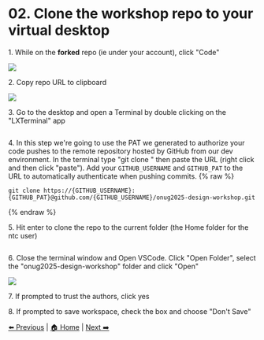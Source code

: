 # 02. Clone the workshop repo to your virtual desktop


1\. While on the **forked** repo (ie under your account), click "Code"

![](https://ajeuwbhvhr.cloudimg.io/https://colony-recorder.s3.amazonaws.com/files/2025-05-21/4b3cbea9-9271-42da-8d14-fa05b83b6bfb/File.jpeg?tl_px=423,0&br_px=1800,769&force_format=jpeg&q=100&width=1120.0&wat=1&wat_opacity=1&wat_gravity=northwest&wat_url=https://colony-recorder.s3.amazonaws.com/images/watermarks/FB923C_standard.png&wat_pad=574,248)


2\. Copy repo URL to clipboard

![](https://ajeuwbhvhr.cloudimg.io/https://colony-recorder.s3.amazonaws.com/files/2025-05-21/7b6cf5ea-3f26-4e06-aab5-4327921d0598/File.jpeg?tl_px=423,138&br_px=1800,907&force_format=jpeg&q=100&width=1120.0&wat=1&wat_opacity=1&wat_gravity=northwest&wat_url=https://colony-recorder.s3.amazonaws.com/images/watermarks/FB923C_standard.png&wat_pad=556,276)

3\. Go to the desktop and open a Terminal by double clicking on the "LXTerminal" app

![]()

4\. In this step we're going to use the PAT we generated to authorize your code pushes to the remote repository hosted by GitHub from our dev environment. In the terminal type "git clone " then paste the URL (right click and then click "paste"). Add your `GITHUB_USERNAME` and `GITHUB_PAT` to the URL to automatically authenticate when pushing commits.
{% raw %}
```
git clone https://{GITHUB_USERNAME}:{GITHUB_PAT}@github.com/{GITHUB_USERNAME}/onug2025-design-workshop.git
```
{% endraw %}
![]()


5\. Hit enter to clone the repo to the current folder (the Home folder for the ntc user)

![]()


6\. Close the terminal window and Open VSCode. Click "Open Folder", select the "onug2025-design-workshop" folder and click "Open"

![](https://ajeuwbhvhr.cloudimg.io/https://colony-recorder.s3.amazonaws.com/files/2025-05-21/58cd908e-327d-4fc2-bc83-0246d126b0c8/File.jpeg?tl_px=0,0&br_px=1800,1006&force_format=jpeg&q=100&width=1120.0)


7\. If prompted to trust the authors, click yes


8\. If prompted to save workspace, check the box and choose "Don't Save"

[⬅️ Previous](./01.fork_the_workshop_repo_to_your_github_account.md) | [🏠 Home](index.md) | [Next ➡️](./03.start_nautobot.md)
